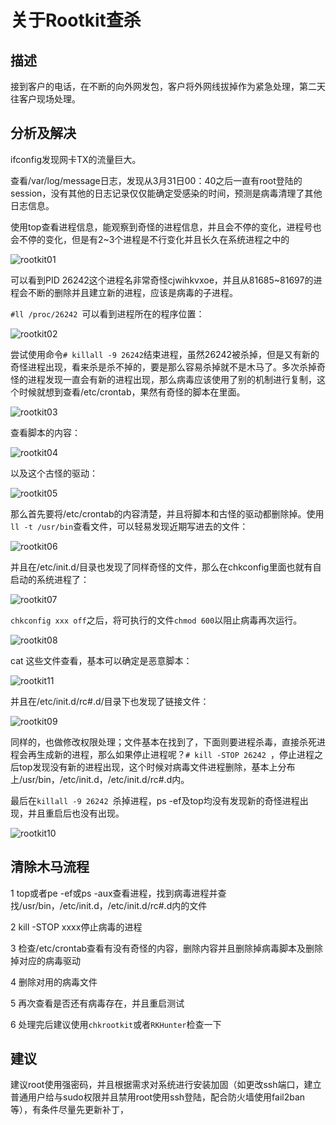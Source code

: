 # 关于Rootkit查杀

## 描述

接到客户的电话，在不断的向外网发包，客户将外网线拔掉作为紧急处理，第二天往客户现场处理。

## 分析及解决

ifconfig发现网卡TX的流量巨大。

查看/var/log/message日志，发现从3月31日00：40之后一直有root登陆的session，没有其他的日志记录仅仅能确定受感染的时间，预测是病毒清理了其他日志信息。

使用top查看进程信息，能观察到奇怪的进程信息，并且会不停的变化，进程号也会不停的变化，但是有2~3个进程是不行变化并且长久在系统进程之中的

![rootkit01](C:\Users\loli\work\Jessun\南京工程学院江宁校区\rootkit\rootkit01.jpg)

可以看到PID 26242这个进程名非常奇怪cjwihkvxoe，并且从81685~81697的进程会不断的删除并且建立新的进程，应该是病毒的子进程。

`#ll /proc/26242 `可以看到进程所在的程序位置：

![rootkit02](C:\Users\loli\work\Jessun\南京工程学院江宁校区\rootkit\rootkit02.jpg)

尝试使用命令`# killall -9 26242`结束进程，虽然26242被杀掉，但是又有新的奇怪进程出现，看来杀是杀不掉的，要是那么容易杀掉就不是木马了。多次杀掉奇怪的进程发现一直会有新的进程出现，那么病毒应该使用了别的机制进行复制，这个时候就想到查看/etc/crontab，果然有奇怪的脚本在里面。

![rootkit03](C:\Users\loli\work\Jessun\南京工程学院江宁校区\rootkit\rootkit03.jpg)

查看脚本的内容：

![rootkit04](C:\Users\loli\work\Jessun\南京工程学院江宁校区\rootkit\rootkit04.jpg)

以及这个古怪的驱动：

![rootkit05](C:\Users\loli\work\Jessun\南京工程学院江宁校区\rootkit\rootkit05.jpg)

那么首先要将/etc/crontab的内容清楚，并且将脚本和古怪的驱动都删除掉。使用`ll -t /usr/bin`查看文件，可以轻易发现近期写进去的文件：

![rootkit06](C:\Users\loli\work\Jessun\南京工程学院江宁校区\rootkit\rootkit06.jpg)

并且在/etc/init.d/目录也发现了同样奇怪的文件，那么在chkconfig里面也就有自启动的系统进程了：

![rootkit07](C:\Users\loli\work\Jessun\南京工程学院江宁校区\rootkit\rootkit07.jpg)

`chkconfig xxx off`之后，将可执行的文件`chmod 600`以阻止病毒再次运行。

![rootkit08](C:\Users\loli\work\Jessun\南京工程学院江宁校区\rootkit\rootkit08.jpg)

cat 这些文件查看，基本可以确定是恶意脚本：

![rootkit11](C:\Users\loli\work\Jessun\南京工程学院江宁校区\rootkit\rootkit11.jpg)

并且在/etc/init.d/rc#.d/目录下也发现了链接文件：

![rootkit09](C:\Users\loli\work\Jessun\南京工程学院江宁校区\rootkit\rootkit09.jpg)

同样的，也做修改权限处理；文件基本在找到了，下面则要进程杀毒，直接杀死进程会再生成新的进程，那么如果停止进程呢？`# kill -STOP 26242 `，停止进程之后top发现没有新的进程出现，这个时候对病毒文件进程删除，基本上分布上/usr/bin，/etc/init.d，/etc/init.d/rc#.d内。

最后在`killall -9 26242 `杀掉进程，ps -ef及top均没有发现新的奇怪进程出现，并且重启后也没有出现。

![rootkit10](C:\Users\loli\work\Jessun\南京工程学院江宁校区\rootkit\rootkit10.jpg)

## 清除木马流程

1 top或者pe -ef或ps -aux查看进程，找到病毒进程并查找/usr/bin，/etc/init.d，/etc/init.d/rc#.d内的文件

2 kill -STOP xxxx停止病毒的进程

3 检查/etc/crontab查看有没有奇怪的内容，删除内容并且删除掉病毒脚本及删除掉对应的病毒驱动

4 删除对用的病毒文件

5 再次查看是否还有病毒存在，并且重启测试

6 处理完后建议使用`chkrootkit`或者`RKHunter`检查一下

## 建议

建议root使用强密码，并且根据需求对系统进行安装加固（如更改ssh端口，建立普通用户给与sudo权限并且禁用root使用ssh登陆，配合防火墙使用fail2ban等），有条件尽量先更新补丁，

